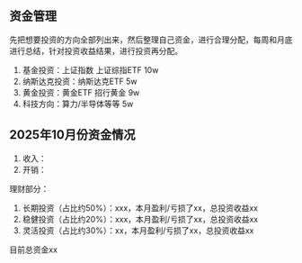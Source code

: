 ## 资金管理
先把想要投资的方向全部列出来，然后整理自己资金，进行合理分配，每周和月底进行总结，针对投资收益结果，进行投资再分配。

1. 基金投资：上证指数 上证综指ETF 10w  
2. 纳斯达克投资：纳斯达克ETF 5w
3. 黄金投资：黄金ETF 招行黄金 9w
4. 科技方向：算力/半导体等等 5w

## 2025年10月份资金情况
1. 收入：
2. 开销：

理财部分：
1. 长期投资（占比约50%）：xxx，本月盈利/亏损了xx，总投资收益xx
2. 稳健投资（占比约20%）：xxx，本月盈利/亏损了xx，总投资收益xx
3. 灵活投资（占比约30%）：xx，本月盈利/亏损了xx，总投资收益xx

目前总资金xx

